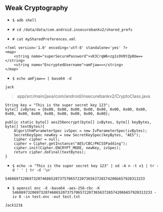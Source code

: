 ## Weak Cryptography

- `$ adb shell`

- `# cd /data/data/com.android.insecurebankv2/shared_prefs`

- `# cat mySharedPreferences.xml`

```
<?xml version='1.0' encoding='utf-8' standalone='yes' ?>
<map>
    <string name="superSecurePassword">vK3CrqW6+zg1s9V0YZp0Uw==</string>
    <string name="EncryptedUsername">amFjaw==</string>
</map>`
```

- `$ echo amFjaw== | base64 -d`

```
jack
```

> app/src/main/java/com/android/insecurebankv2/CryptoClass.java

```
String key = "This is the super secret key 123";
byte[] ivBytes = {0x00, 0x00, 0x00, 0x00, 0x00, 0x00, 0x00, 0x00, 0x00, 0x00, 0x00, 0x00, 0x00, 0x00, 0x00, 0x00};

public static byte[] aes256encrypt(byte[] ivBytes, byte[] keyBytes, byte[] textBytes){
	AlgorithmParameterSpec ivSpec = new IvParameterSpec(ivBytes);
	SecretKeySpec newKey = new SecretKeySpec(keyBytes, "AES");
	Cipher cipher = null;
	cipher = Cipher.getInstance("AES/CBC/PKCS5Padding");
	cipher.init(Cipher.ENCRYPT_MODE, newKey, ivSpec);
	return cipher.doFinal(textBytes);
}
```


- `$ echo -n "This is the super secret key 123" | od -A n -t x1 | tr -d ' ' | tr -d '\n'`

```
546869732069732074686520737570657220736563726574206b657920313233
```

- `$ openssl enc -d -base64 -aes-256-cbc -K 546869732069732074686520737570657220736563726574206b657920313233 -iv 0 -in test.enc -out test.txt`

```
Jack123$
```

